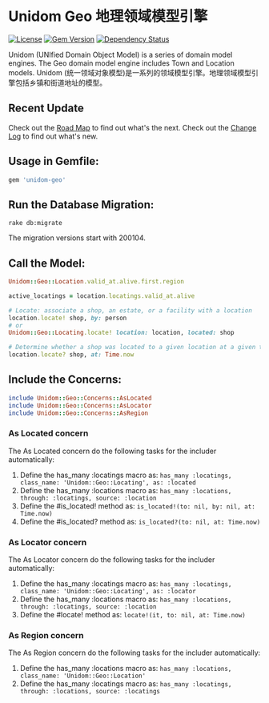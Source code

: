 # Unidom Geo 地理领域模型引擎

[![License](https://img.shields.io/badge/license-MIT-green.svg)](http://opensource.org/licenses/MIT)
[![Gem Version](https://badge.fury.io/rb/unidom-geo.svg)](https://badge.fury.io/rb/unidom-geo)
[![Dependency Status](https://gemnasium.com/badges/github.com/topbitdu/unidom-geo.svg)](https://gemnasium.com/github.com/topbitdu/unidom-geo)

Unidom (UNIfied Domain Object Model) is a series of domain model engines. The Geo domain model engine includes Town and Location models.
Unidom (统一领域对象模型)是一系列的领域模型引擎。地理领域模型引擎包括乡镇和街道地址的模型。



## Recent Update

Check out the [Road Map](ROADMAP.md) to find out what's the next.
Check out the [Change Log](CHANGELOG.md) to find out what's new.



## Usage in Gemfile:

```ruby
gem 'unidom-geo'
```



## Run the Database Migration:

```shell
rake db:migrate
```
The migration versions start with 200104.



## Call the Model:

```ruby
Unidom::Geo::Location.valid_at.alive.first.region

active_locatings = location.locatings.valid_at.alive

# Locate: associate a shop, an estate, or a facility with a location
location.locate! shop, by: person
# or
Unidom::Geo::Locating.locate! location: location, located: shop

# Determine whether a shop was located to a given location at a given time.
location.locate? shop, at: Time.now
```



## Include the Concerns:

```ruby
include Unidom::Geo::Concerns::AsLocated
include Unidom::Geo::Concerns::AsLocator
include Unidom::Geo::Concerns::AsRegion
```

### As Located concern

The As Located concern do the following tasks for the includer automatically:
1. Define the has_many :locatings macro as: ``has_many :locatings, class_name: 'Unidom::Geo::Locating', as: :located``  
2. Define the has_many :locations macro as: ``has_many :locations, through: :locatings, source: :location``  
3. Define the #is_located! method as: ``is_located!(to: nil, by: nil, at: Time.now)``  
4. Define the #is_located? method as: ``is_located?(to: nil, at: Time.now)``

### As Locator concern

The As Locator concern do the following tasks for the includer automatically:
1. Define the has_many :locatings macro as: ``has_many :locatings, class_name: 'Unidom::Geo::Locating', as: :locator``  
2. Define the has_many :locations macro as: ``has_many :locations, through: :locatings, source: :location``  
3. Define the #locate! method as: ``locate!(it, to: nil, at: Time.now)``

### As Region concern

The As Region concern do the following tasks for the includer automatically:
1. Define the has_many :locations macro as: ``has_many :locations, class_name: 'Unidom::Geo::Location'``  
2. Define the has_many :locatings macro as: ``has_many :locatings, through: :locations, source: :locatings``
